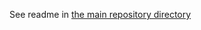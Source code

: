 See readme in [the main repository directory](https://github.com/JordanMicahBennett/Browser-Ai-Arrhythmia-Detection/)
